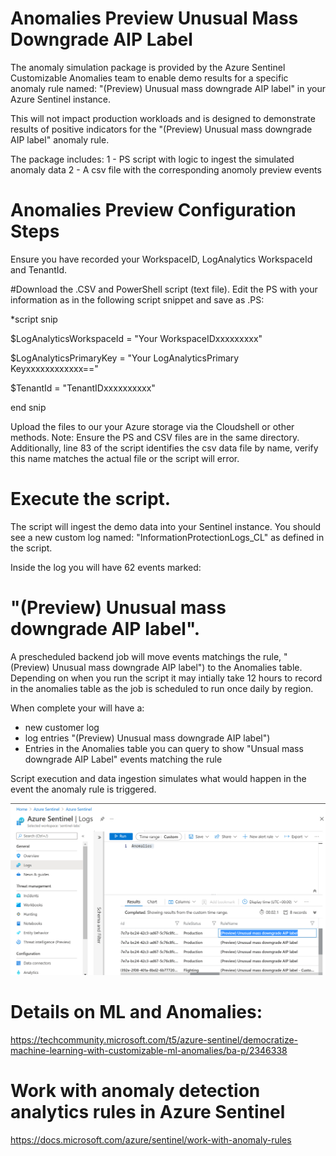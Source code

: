 # Anomalies Preview Unusual Mass Downgrade AIP Label

The anomaly simulation package is provided by the Azure Sentinel Customizable Anomalies team to enable demo results for a specific anomaly rule named: 
"(Preview) Unusual mass downgrade AIP label" in your Azure Sentinel instance.

This will not impact production workloads and is designed to demonstrate results of positive indicators for the "(Preview) Unusual mass downgrade AIP label" anomaly rule.

The package includes:
1 - PS script with logic to ingest the simulated anomaly data 
2 - A csv file with the corresponding anomoly preview events

# Anomalies Preview Configuration Steps

Ensure you have recorded your WorkspaceID, LogAnalytics WorkspaceId and TenantId.   

#Download the .CSV and PowerShell script (text file). Edit the PS with your information as in the following script snippet and save as .PS:

*script snip

$LogAnalyticsWorkspaceId = "Your WorkspaceIDxxxxxxxxx"

$LogAnalyticsPrimaryKey = "Your LogAnalyticsPrimary Keyxxxxxxxxxxxx=="

$TenantId = "TenantIDxxxxxxxxxx" 

end snip

Upload the files to our your Azure storage via the Cloudshell or other methods. 
Note:  Ensure the PS and CSV files are in the same directory.  Additionally,  line 83 of the script identifies the csv data file by name, verify this name matches the actual file or the script will error. 

# Execute the script.

The script will ingest the demo data into your Sentinel instance.  You should see a new custom log named:  "InformationProtectionLogs_CL" as defined in the script.  

Inside the log you will have 62 events marked:        
# "(Preview) Unusual mass downgrade AIP label". 

A prescheduled backend job will move events matchings the rule,                  "(Preview) Unusual mass downgrade AIP label") to the Anomalies table.  Depending on when you run the script it may intially take 12 hours to record in the anomalies table as the job is scheduled to run once daily by region.

When complete your will have a:

- new customer log
- log entries "(Preview) Unusual mass downgrade AIP label")
- Entries in the Anomalies table you can query to show "Unsual mass downgrade AIP Label" events matching the rule

Script execution and data ingestion simulates what would happen in the event the anomaly rule is triggered.

<img src= "/anomalies/Unusual-Mass-Downgrade-AIP-Label/images/AIPRule.PNG">
  
# Details on ML and Anomalies: 
https://techcommunity.microsoft.com/t5/azure-sentinel/democratize-machine-learning-with-customizable-ml-anomalies/ba-p/2346338


# Work with anomaly detection analytics rules in Azure Sentinel
https://docs.microsoft.com/azure/sentinel/work-with-anomaly-rules




